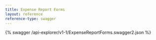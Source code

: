 ```yaml
---
title: Expense Report Forms
layout: reference
reference-type: swagger
---
```


{% swagger /api-explorer/v1-1/ExpenseReportForms.swagger2.json %}
